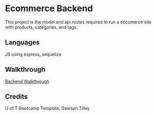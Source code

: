 # Ecommerce Backend

This project is the model and api routes required to run a eccomerce site with products, categories, and tags.

## Languages
JS using express, sequelize

## Walkthrough

[Backend Walkthrough](https://youtu.be/KZDAIB3WGIU)

## Credits
U of T Bootcamp Template, Dawson Tilley